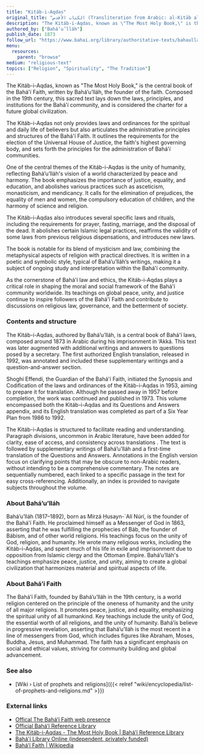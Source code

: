 ```yaml
---
title: "Kitáb-i-Aqdas"
original_title: "الكتاب الأقدس (Transliteration from Arabic: al-Kitāb al-Aqdas)"
description: "The Kitáb-i-Aqdas, known as \"The Most Holy Book,\" is the central book of the Bahá'í Faith, written by Bahá’u’lláh, the founder of the faith. Composed in the 19th century, this sacred text lays down the laws, principles, and institutions for the Bahá'í community, and is considered the charter for a future global civilization. The Kitáb-i-Aqdas not only provides laws and ordinances for the spiritual and daily life of believers but also articulates the administrative principles and structures of the Bahá'í Faith. It outlines the requirements for the election of the Universal House of Justice, the faith's highest governing body, and sets forth the principles for the administration of Bahá'í communities."
authored_by: ["Bahá’u’lláh"]
publish_date: 1873
follow_url: "https://www.bahai.org/library/authoritative-texts/bahaullah/kitab-i-aqdas/1#763968510"
menu:
  resources:
    parent: "browse"
medium: "religious-text"
topics: ["Religion", "Spirituality", "The Tradition"]
---
```


The Kitáb-i-Aqdas, known as "The Most Holy Book," is the central book of the Bahá'í Faith, written by Bahá’u’lláh, the founder of the faith. Composed in the 19th century, this sacred text lays down the laws, principles, and institutions for the Bahá'í community, and is considered the charter for a future global civilization.

The Kitáb-i-Aqdas not only provides laws and ordinances for the spiritual and daily life of believers but also articulates the administrative principles and structures of the Bahá'í Faith. It outlines the requirements for the election of the Universal House of Justice, the faith's highest governing body, and sets forth the principles for the administration of Bahá'í communities.

One of the central themes of the Kitáb-i-Aqdas is the unity of humanity, reflecting Bahá’u’lláh's vision of a world characterized by peace and harmony. The book emphasizes the importance of justice, equality, and education, and abolishes various practices such as asceticism, monasticism, and mendicancy. It calls for the elimination of prejudices, the equality of men and women, the compulsory education of children, and the harmony of science and religion.

The Kitáb-i-Aqdas also introduces several specific laws and rituals, including the requirements for prayer, fasting, marriage, and the disposal of the dead. It abolishes certain Islamic legal practices, reaffirms the validity of some laws from previous religious dispensations, and introduces new laws.

The book is notable for its blend of mysticism and law, combining the metaphysical aspects of religion with practical directives. It is written in a poetic and symbolic style, typical of Bahá’u’lláh’s writings, making it a subject of ongoing study and interpretation within the Bahá'í community.

As the cornerstone of Bahá'í law and ethics, the Kitáb-i-Aqdas plays a critical role in shaping the moral and social framework of the Bahá'í community worldwide. Its teachings on global peace, unity, and justice continue to inspire followers of the Bahá'í Faith and contribute to discussions on religious law, governance, and the betterment of society.

### Contents and structure

The Kitáb-i-Aqdas, authored by Bahá’u’lláh, is a central book of Bahá'í laws, composed around 1873 in Arabic during his imprisonment in ‘Akká. This text was later augmented with additional writings and answers to questions posed by a secretary. The first authorized English translation, released in 1992, was annotated and included these supplementary writings and a question-and-answer section​.

Shoghi Effendi, the Guardian of the Bahá'í Faith, initiated the Synopsis and Codification of the laws and ordinances of the Kitáb-i-Aqdas in 1953, aiming to prepare it for translation. Although he passed away in 1957 before completion, the work was continued and published in 1973. This volume encompassed both the Kitáb-i-Aqdas and its Questions and Answers appendix, and its English translation was completed as part of a Six Year Plan from 1986 to 1992​.

The Kitáb-i-Aqdas is structured to facilitate reading and understanding. Paragraph divisions, uncommon in Arabic literature, have been added for clarity, ease of access, and consistency across translations​
​. The text is followed by supplementary writings of Bahá’u’lláh and a first-time translation of the Questions and Answers​​. Annotations in the English version focus on clarifying points that may be obscure to non-Arabic readers, without intending to be a comprehensive commentary​​. The notes are sequentially numbered, each linked to a specific passage in the text for easy cross-referencing​​. Additionally, an index is provided to navigate subjects throughout the volume​​.

### About Bahá’u’lláh

Bahá’u’lláh (1817–1892), born as Mírzá Ḥusayn-`Alí Núrí, is the founder of the Bahá'í Faith. He proclaimed himself as a Messenger of God in 1863, asserting that he was fulfilling the prophecies of Báb, the founder of Bábism, and of other world religions. His teachings focus on the unity of God, religion, and humanity. He wrote many religious works, including the Kitáb-i-Aqdas, and spent much of his life in exile and imprisonment due to opposition from Islamic clergy and the Ottoman Empire. Bahá’u’lláh's teachings emphasize peace, justice, and unity, aiming to create a global civilization that harmonizes material and spiritual aspects of life.

### About Baháʼí Faith

The Baháʼí Faith, founded by Bahá’u’lláh in the 19th century, is a world religion centered on the principle of the oneness of humanity and the unity of all major religions. It promotes peace, justice, and equality, emphasizing the spiritual unity of all humankind. Key teachings include the unity of God, the essential worth of all religions, and the unity of humanity. Baháʼís believe in progressive revelation, asserting that Bahá’u’lláh is the most recent in a line of messengers from God, which includes figures like Abraham, Moses, Buddha, Jesus, and Muhammad. The faith has a significant emphasis on social and ethical values, striving for community building and global advancement.

### See also

- [Wiki › List of prophets and religions]({{< relref "wiki/encyclopedia/list-of-prophets-and-religions.md" >}})

### External links

- [Offical The Bahá’í Faith web presence](https://www.bahai.org/library/)
- [Official Bahá’í Reference Library](https://www.bahai.org/library/)
- [The Kitáb-i-Aqdas - The Most Holy Book | Bahá’í Reference Library](https://www.bahai.org/library/authoritative-texts/bahaullah/kitab-i-aqdas/1#763968510)
- [Bahá'í Library Online (independent, privately funded)](https://bahai-library.com/)
- [Baháʼí Faith | Wikipedia](https://en.wikipedia.org/wiki/Bah%C3%A1%CA%BC%C3%AD_Faith)
